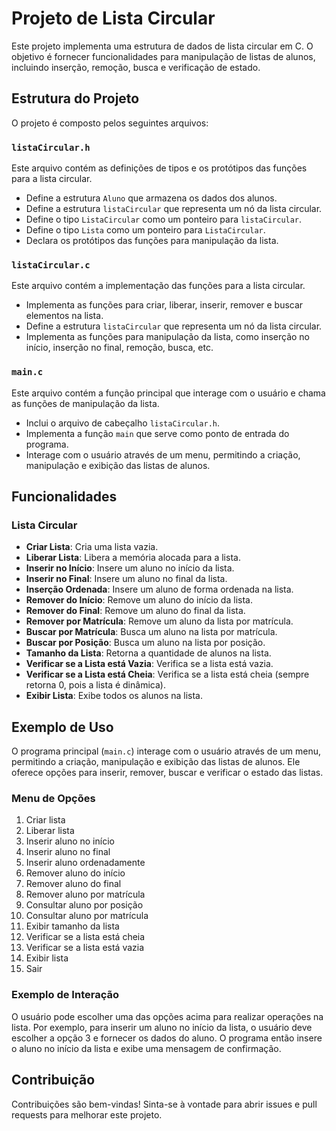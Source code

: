 # Projeto de Lista Circular

Este projeto implementa uma estrutura de dados de lista circular em C. O objetivo é fornecer funcionalidades para manipulação de listas de alunos, incluindo inserção, remoção, busca e verificação de estado.

## Estrutura do Projeto

O projeto é composto pelos seguintes arquivos:

### `listaCircular.h`

Este arquivo contém as definições de tipos e os protótipos das funções para a lista circular.

- Define a estrutura `Aluno` que armazena os dados dos alunos.
- Define a estrutura `listaCircular` que representa um nó da lista circular.
- Define o tipo `ListaCircular` como um ponteiro para `listaCircular`.
- Define o tipo `Lista` como um ponteiro para `ListaCircular`.
- Declara os protótipos das funções para manipulação da lista.

### `listaCircular.c`

Este arquivo contém a implementação das funções para a lista circular.

- Implementa as funções para criar, liberar, inserir, remover e buscar elementos na lista.
- Define a estrutura `listaCircular` que representa um nó da lista circular.
- Implementa as funções para manipulação da lista, como inserção no início, inserção no final, remoção, busca, etc.

### `main.c`

Este arquivo contém a função principal que interage com o usuário e chama as funções de manipulação da lista.

- Inclui o arquivo de cabeçalho `listaCircular.h`.
- Implementa a função `main` que serve como ponto de entrada do programa.
- Interage com o usuário através de um menu, permitindo a criação, manipulação e exibição das listas de alunos.

## Funcionalidades

### Lista Circular

- **Criar Lista**: Cria uma lista vazia.
- **Liberar Lista**: Libera a memória alocada para a lista.
- **Inserir no Início**: Insere um aluno no início da lista.
- **Inserir no Final**: Insere um aluno no final da lista.
- **Inserção Ordenada**: Insere um aluno de forma ordenada na lista.
- **Remover do Início**: Remove um aluno do início da lista.
- **Remover do Final**: Remove um aluno do final da lista.
- **Remover por Matrícula**: Remove um aluno da lista por matrícula.
- **Buscar por Matrícula**: Busca um aluno na lista por matrícula.
- **Buscar por Posição**: Busca um aluno na lista por posição.
- **Tamanho da Lista**: Retorna a quantidade de alunos na lista.
- **Verificar se a Lista está Vazia**: Verifica se a lista está vazia.
- **Verificar se a Lista está Cheia**: Verifica se a lista está cheia (sempre retorna 0, pois a lista é dinâmica).
- **Exibir Lista**: Exibe todos os alunos na lista.

## Exemplo de Uso

O programa principal (`main.c`) interage com o usuário através de um menu, permitindo a criação, manipulação e exibição das listas de alunos. Ele oferece opções para inserir, remover, buscar e verificar o estado das listas.

### Menu de Opções

1. Criar lista
2. Liberar lista
3. Inserir aluno no início
4. Inserir aluno no final
5. Inserir aluno ordenadamente
6. Remover aluno do início
7. Remover aluno do final
8. Remover aluno por matrícula
9. Consultar aluno por posição
10. Consultar aluno por matrícula
11. Exibir tamanho da lista
12. Verificar se a lista está cheia
13. Verificar se a lista está vazia
14. Exibir lista
0. Sair

### Exemplo de Interação

O usuário pode escolher uma das opções acima para realizar operações na lista. Por exemplo, para inserir um aluno no início da lista, o usuário deve escolher a opção 3 e fornecer os dados do aluno. O programa então insere o aluno no início da lista e exibe uma mensagem de confirmação.

## Contribuição

Contribuições são bem-vindas! Sinta-se à vontade para abrir issues e pull requests para melhorar este projeto.